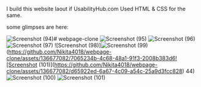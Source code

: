 I build this website laout if UsabilityHub.com
Used HTML & CSS for the same.

some glimpses are here: 


![Screenshot (94)](https://github.com/Nikita4018/webpage-clone/assets/136677082/f0fea67a-b348-4a48-9b5f-4dda169815f8)# webpage-clone
![Screenshot (95)](https://github.com/Nikita4018/webpage-clone/assets/136677082/773c7266-3755-4764-a379-c5dc9699ff70)
![Screenshot (96)](https://github.com/Nikita4018/webpage-clone/assets/136677082/7ae5afac-e8e9-4c61-b3eb-c387fa4d9b2b)
![Screenshot (97)](https://github.com/Nikita4018/webpage-clone/assets/136677082/6c3d213c-4c30-43fb-b166-90838fdeac57)
![Screenshot (98)]![Screenshot (99)](https://github.com/Nikita4018/webpage-clone/assets/136677082/108a7fea-cfbe-4930-b172-6ec5d99ccf12)
(https://github.com/Nikita4018/webpage-clone/assets/136677082/7065234b-4c68-48a1-91f3-2008b383d6![Screenshot (101)](https://github.com/Nikita4018/webpage-clone/assets/136677082/d65922ed-6a67-4c09-a54c-25a9d3fcc828)
44)
![Screenshot (100)](https://github.com/Nikita4018/webpage-clone/assets/136677082/3057c9e3-ea3b-45dc-b4e6-dd5718414284)
![Screenshot (101)](https://github.com/Nikita4018/webpage-clone/assets/136677082/5b9ee090-7c9b-445e-8849-8562ce73a5bc)
